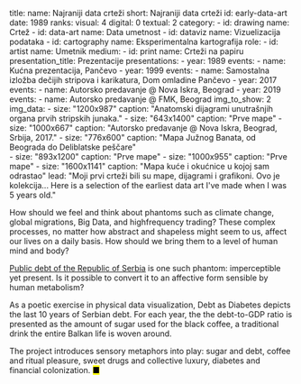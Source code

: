 title: 
    name: Najraniji data crteži
    short: Najraniji data crteži
id: early-data-art
date: 1989
ranks:
    visual: 4
    digital: 0
    textual: 2
category: 
    - id: drawing
      name: Crtež
    - id: data-art
      name: Data umetnost
    - id: dataviz
      name: Vizuelizacija podataka
    - id: cartography
      name: Eksperimentalna kartografija
role:
    - id: artist
      name: Umetnik
medium:
    - id: print
      name: Crteži na papiru
presentation_title: Prezentacije
presentations:
    - year: 1989
      events:
        - name: Kućna prezentacija, Pančevo
    - year: 1999
      events:
        - name: Samostalna izložba dečijih stripova i karikatura, Dom omladine Pančevo
    - year: 2017
      events:
        - name: Autorsko predavanje @ Nova Iskra, Beograd
    - year: 2019
      events:
        - name: Autorsko predavanje @ FMK, Beograd
img_to_show: 2       
img_data:
    - size: "1200x987"
      caption: "Anatomski dijagrami unutrašnjih organa prvih stripskih junaka."
    - size: "643x1400"
      caption: "Prve mape"
    - size: "1000x667"
      caption: "Autorsko predavanje @ Nova Iskra, Beograd, Srbija, 2017."
    - size: "776x600"
      caption: "Mapa Južnog Banata, od Beograda do Deliblatske peščare"       
    - size: "893x1200"
      caption: "Prve mape"
    - size: "1000x955"
      caption: "Prve mape"
    - size: "1600x1141"
      caption: "Mapa kuće i okućnice u kojoj sam odrastao"
lead: "Moji prvi crteži bili su mape, dijagrami i grafikoni. Ovo je kolekcija... Here is a selection of the earliest data art I've made when I was 5 years old."

How should we feel and think about phantoms such as climate change, global migrations, Big Data, and highfrequency trading? These complex processes, no matter how abstract and shapeless might seem to us, affect our lives on a daily basis. How should we bring them to a level of human mind and body?  

<a href='http://www.javnidug.gov.rs/eng/default.asp' target="_blank">Public debt of the Republic of Serbia</a> is one such phantom: imperceptible yet present. Is it possible to convert it to an affective form sensible by human metabolism? 

As a poetic exercise in physical data visualization, Debt as Diabetes depicts the last 10 years of Serbian debt. For each year, the the debt-to-GDP ratio is presented as the amount of sugar used for the black coffee, a traditional drink the entire Balkan life is woven around. 

The project introduces sensory metaphors into play: sugar and debt, coffee and ritual pleasure, sweet drugs and collective luxury, diabetes and financial colonization. <mark>&#9632;</mark>